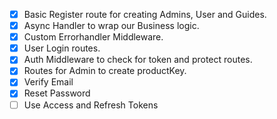 - [x] Basic Register route for creating Admins, User and Guides.
- [x] Async Handler to wrap our Business logic.
- [x] Custom Errorhandler Middleware.
- [x] User Login routes.
- [x] Auth Middleware to check for token and protect routes. 
- [x] Routes for Admin to create productKey.
- [x] Verify Email
- [x] Reset Password
- [ ] Use Access and Refresh Tokens